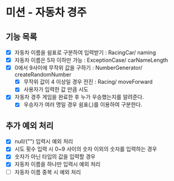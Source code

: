 # 미션 - 자동차 경주
## 기능 목록
- [x] 자동차 이름을 쉼표로 구분하여 입력받기 : RacingCar/ naming
- [x] 자동차 이름은 5자 이하만 가능 : ExceptionCase/ carNameLength
- [x] 0에서 9사이에 무작위 값을 구하기 : NumberGenerator/ createRandomNumber
  - [x] 무작위 값이 4 이상일 경우 전진 : Racing/ moveForward
  - [x] 사용자가 입력한 값 만큼 시도 
- [x] 자동차 경주 게임을 완료한 후 누가 우승했는지를 알려준다.
  - [x] 우승자가 여러 명일 경우 쉼표(,)를 이용하여 구분한다.

## 추가 예외 처리
-[x] null/("") 입력시 예외 처리
-[x] 시도 횟수 입력 시 0~9 사이의 숫자 이외의 숫자를 입력하는 경우
-[x] 숫자가 아닌 타입의 값을 입력할 경우
-[x] 자동차 이름을 하나만 입력시 예외 처리
-[ ] 자동차 이름 중복 시 예외 처리